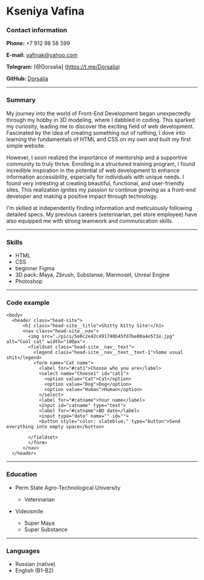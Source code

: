 # Kseniya Vafina

### **Contact information**

  **Phone:** +7 912 98 58 599

  **E-mail:** vafinak@yahoo.com

  **Telegram:** [@Dorsalia] (https://t.me/Dorsalia)

  **GitHub:** [Dorsalia](https://github.com/Dorsalia)

------------------------------------------------------------------------------

### **Summary**
  My journey into the world of Front-End Development began unexpectedly through my hobby in 3D modeling, where I dabbled in coding. This sparked my curiosity, leading me to discover the exciting field of web development. Fascinated by the idea of creating something out of nothing, I dove into learning the fundamentals of HTML and CSS on my own and built my first simple website. 

  However, I soon realized the importance of mentorship and a supportive community to truly thrive. Enrolling in a structured training program, I found incredible inspiration in the potential of web development to enhance information accessibility, especially for individuals with unique needs. I found very intresting at creating beautiful, functional, and user-friendly sites.  This realization ignites my passion to continue growing as a front-end developer and making a positive impact through technology. 
  
  I'm skilled at independently finding information and meticulously following detailed specs. My previous careers (veterinarian, pet store employee) have also equipped me with strong teamwork and communication skills.

------------------------------------------------------------------------------

### **Skills**

- HTML
- CSS
- beginner Figma
- 3D pack: Maya, Zbrush, Substanse, Marmoset, Unreal Engine
- Photoshop

------------------------------------------------------------------------------

### **Code example**

```
<body>
  <header class="head-site">
      <h1 class="head-site__title">Shitty Kitty Site!</h1>
      <nav class="head-site__nav">
        <img src="./pics/5e0c2e42c491740b45fd7be00a4e572e.jpg" alt="Cool cat" width="100px">
        <fieldset class="head-site__nav__text">
          <legend class="head-site__nav__text__text-1">Some usual shit</legend>
          <form name="Cat name">
            <label for="#cat1">Choose who you are</label>
            <select name="Choose1" id="cat1">
              <option value="Cat">Cat</option>
              <option value="Dog">Dog</option>
              <option value="Human">Human</option>
            </select>
            <label for="#catname">Your name</label>
            <input id="catname" type="text">
            <label for="#catname">BD date</label>
            <input type="date" name="" id="">
            <button style="color: slateblue;" type="button">Send everything into empty space</button>

        </fieldset>
        </form>
      </nav>
  </header>
```
-----------------------------------------------------
### **Education**
* Perm State Agro-Technological University
  * Veterinarian

* Videosmile
  * Super Maya
  * Super Substance

-----------------------------------------------------
### **Languages**
* Russian (native)
* English (B1-B2)

